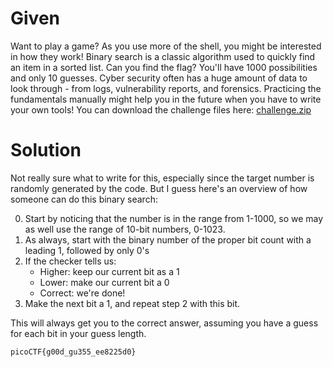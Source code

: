 # Given
Want to play a game? As you use more of the shell, you might be interested in how they work! Binary search is a classic algorithm used to quickly find an item in a sorted list. Can you find the flag? You'll have 1000 possibilities and only 10 guesses.
Cyber security often has a huge amount of data to look through - from logs, vulnerability reports, and forensics. Practicing the fundamentals manually might help you in the future when you have to write your own tools!
You can download the challenge files here:
[challenge.zip](https://artifacts.picoctf.net/c_atlas/4/challenge.zip)

# Solution
Not really sure what to write for this, especially since the target number is randomly generated by the code.
But I guess here's an overview of how someone can do this binary search:

0. Start by noticing that the number is in the range from 1-1000, so we may as well use the range of 10-bit numbers,
0-1023. 
1. As always, start with the binary number of the proper bit count with a leading 1, followed by only 0's
2. If the checker tells us:
    - Higher: keep our current bit as a 1
    - Lower: make our current bit a 0
    - Correct: we're done!
3. Make the next bit a 1, and repeat step 2 with this bit.

This will always get you to the correct answer, assuming you have a guess for each bit in your guess length.


```
picoCTF{g00d_gu355_ee8225d0}
```
